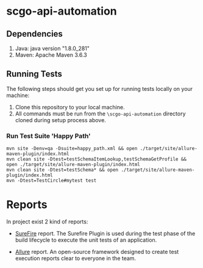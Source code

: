 # scgo-api-automation

## Dependencies
1. Java: 	java version "1.8.0_281"
2. Maven: 	Apache Maven 3.6.3  

## Running Tests
The following steps should get you set up for running tests locally on your machine:

1. Clone this repository to your local machine.<br/>
2. All commands must be run from the `\scgo-api-automation` directory cloned during setup process above.<br/>


### Run Test Suite 'Happy Path'
`mvn site -Denv=qa -Dsuite=happy_path.xml && open ./target/site/allure-maven-plugin/index.html`<br>
`mvn clean site -Dtest=testSchemaItemLookup,testSchemaGetProfile && open ./target/site/allure-maven-plugin/index.html`<br>
`mvn clean site -Dtest=testSchema* && open ./target/site/allure-maven-plugin/index.html`<br>
`mvn -Dtest=TestCircle#mytest test`

# Reports
In project exist 2 kind of reports:

- [SureFire](http://maven.apache.org/surefire/maven-surefire-plugin/) report. The Surefire Plugin is used during the test phase of the build lifecycle to execute the unit tests of an application.

- [Allure](http://allure.qatools.ru/) report. An open-source framework designed to create test execution reports clear to everyone in the team.

